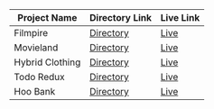 
| Project Name  | Directory Link | Live Link |
| ------------- | ------------- | ------------- |
| Filmpire  | [Directory](https://github.com/A-Kumar23/filmpire2.0)  |[Live]([https://a-kumar-filmpire.netlify.app/](https://64706ec0c50021699584e3c7--cheery-pika-3b407f.netlify.app/))|
| Movieland  | [Directory](https://github.com/A-Kumar23/Simple-React-Movie-Search-App)  |[Live](https://a-kumar23-movie-search-app.netlify.app/)|
| Hybrid Clothing  | [Directory](https://github.com/A-Kumar23/hybrid-clothing)  |[Live](https://hybridclothingcontext.netlify.app/shop)|
| Todo Redux  | [Directory](https://github.com/A-Kumar23/Todo-react-redux)  |[Live](https://frolicking-croquembouche-fbd655.netlify.app/)|
| Hoo Bank  | [Directory](https://github.com/A-Kumar23/modern-bank-ui-tailwind)  |[Live](https://modern-bankui-tailwind.netlify.app/)|
